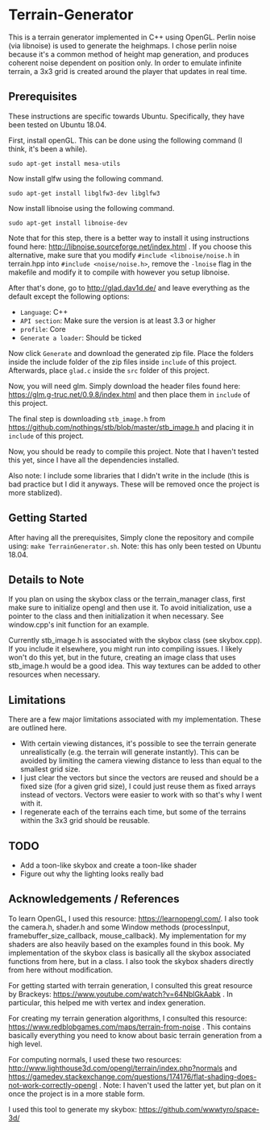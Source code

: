 # Terrain-Generator 
This is a terrain generator implemented in C++ using OpenGL. Perlin noise (via libnoise) is used to generate the heighmaps. I chose perlin noise because it's a common method of height map generation, and produces coherent noise dependent on position only. In order to emulate infinite terrain, a 3x3 grid is created around the player that updates in real time. 

## Prerequisites
These instructions are specific towards Ubuntu. Specifically, they have been tested on Ubuntu 18.04. 

First, install openGL. This can be done using the following command (I think, it's been a while).
```
sudo apt-get install mesa-utils
```

Now install glfw using the following command.
```
sudo apt-get install libglfw3-dev libglfw3 
```

Now install libnoise using the following command.
```
sudo apt-get install libnoise-dev
```

Note that for this step, there is a better way to install it using instructions found here: http://libnoise.sourceforge.net/index.html . If you choose this alternative, make sure that you modify `#include <libnoise/noise.h` in terrain.hpp into `#include <noise/noise.h>`, remove the `-lnoise` flag in the makefile and modify it to compile with however you setup libnoise.


After that's done, go to http://glad.dav1d.de/ and leave everything as the default except the following options:
- `Language`: C++
- `API section`: Make sure the version is at least 3.3 or higher
- `profile`: Core
- `Generate a loader`: Should be ticked 


Now click `Generate` and download the generated zip file. Place the folders inside the include folder of the zip files inside `include` of this project. Afterwards, place `glad.c` inside the `src` folder of this project. 

Now, you will need glm. Simply download the header files found here: https://glm.g-truc.net/0.9.8/index.html and then place them in `include` of this project.

The final step is downloading `stb_image.h` from https://github.com/nothings/stb/blob/master/stb_image.h and placing it in `include` of this project.

Now, you should be ready to compile this project. Note that I haven't tested this yet, since I have all the dependencies installed. 

Also note: I include some libraries that I didn't write in the include (this is bad practice but I did it anyways. These will be removed once the project is more stablized). 

## Getting Started 
After having all the prerequisites, Simply clone the repository and compile using: `make TerrainGenerator.sh`. Note: this has only been tested on Ubuntu 18.04. 

## Details to Note 
If you plan on using the skybox class or the terrain_manager class, first make sure to initialize opengl and then use it. To avoid initialization, use a pointer to the class and then initialization it when necessary. See window.cpp's init function for an example. 

Currently stb_image.h is associated with the skybox class (see skybox.cpp). If you include it elsewhere, you might run into compiling issues. I likely won't do this yet, but in the future, creating an image class that uses stb_image.h would be a good idea. This way textures can be added to other resources when necessary. 

## Limitations 
There are a few major limitations associated with my implementation. These are outlined here. 
- With certain viewing distances, it's possible to see the terrain generate unrealistically (e.g. the terrain will generate instantly). This can be avoided by limiting the camera viewing distance to less than equal to the smallest grid size. 
- I just clear the vectors but since the vectors are reused and should be a fixed size (for a given grid size), I could just reuse them as fixed arrays instead of vectors. Vectors were easier to work with so that's why I went with it.
- I regenerate each of the terrains each time, but some of the terrains within the 3x3 grid should be reusable. 

## TODO
- Add a toon-like skybox and create a toon-like shader
- Figure out why the lighting looks really bad 

## Acknowledgements / References 
To learn OpenGL, I used this resource: https://learnopengl.com/. I also took the camera.h, shader.h and some Window methods (processInput, framebuffer_size_callback, mouse_callback). My implementation for my shaders are also heavily based on the examples found in this book. My implementation of the skybox class is basically all the skybox associated functions from here, but in a class. I also took the skybox shaders directly from here without modification.

For getting started with terrain generation, I consulted this great resource by Brackeys: https://www.youtube.com/watch?v=64NblGkAabk . In particular, this helped me with vertex and index generation. 

For creating my terrain generation algorithms, I consulted this resource: https://www.redblobgames.com/maps/terrain-from-noise . This contains basically everything you need to know about basic terrain generation from a high level. 

For computing normals, I used these two resources: http://www.lighthouse3d.com/opengl/terrain/index.php?normals and https://gamedev.stackexchange.com/questions/174176/flat-shading-does-not-work-correctly-opengl . Note: I haven't used the latter yet, but plan on it once the project is in a more stable form.

I used this tool to generate my skybox: https://github.com/wwwtyro/space-3d/
